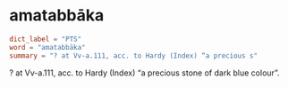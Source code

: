 # amatabbāka

``` toml
dict_label = "PTS"
word = "amatabbāka"
summary = "? at Vv-a.111, acc. to Hardy (Index) “a precious s"
```

? at Vv\-a.111, acc. to Hardy (Index) “a precious stone of dark blue colour”.

